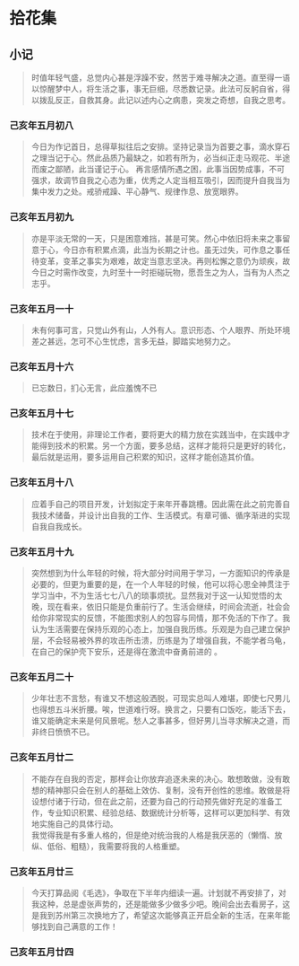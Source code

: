 # 拾花集

## 小记

>时值年轻气盛，总觉内心甚是浮躁不安，然苦于难寻解决之道。直至得一语以惊醒梦中人，将生活之事，事无巨细，尽悉数记录。此法可反躬自省，得以拨乱反正，自救其身。此记以述内心之病患，突发之奇想，自我之思考。

### 己亥年五月初八

>今日为作记首日，总得草拟往后之安排。坚持记录当为首要之事，滴水穿石之理当记于心。然此品质乃最缺之，如若有所为，必当纠正走马观花、半途而废之鄙陋，此当谨记于心。
>再言感情所遇之困，此事当因势成事，不可强求，故调节自我之心态为重，优秀之人定当相互吸引，因而提升自我当为集中发力之处。戒骄戒躁、平心静气、规律作息、放宽眼界。

### 己亥年五月初九

>亦是平淡无常的一天，只是困意难挡，甚是可笑。然心中依旧将未来之事留意于心，今日亦有积累点滴，此当为长期之计也。虽无过失，可作息之事任待变革，变革之事实为艰难，故定当意志坚决。再则松懈之意仍为顽疾，故今日之时需作改变，九时至十一时拒碰玩物，愿吾生之为人，当有为人杰之志乎。

### 己亥年五月一十

>未有何事可言，只觉山外有山，人外有人。意识形态、个人眼界、所处环境差之甚远，怎可不心生忧虑，言多无益，脚踏实地努力之。

### 己亥年五月十六

>已忘数日，扪心无言，此应羞愧不已

### 己亥年五月十七

>技术在于使用，非理论工作者，要将更大的精力放在实践当中，在实践中才能得到技术的积累。另一个方面，要多总结，这样才能将只是更好的转化，最后就是运用，要多运用自己积累的知识，这样才能创造其价值。

### 己亥年五月十八

>应着手自己的项目开发，计划拟定于来年开春跳槽。因此需在此之前完善自我技术储备，并设计出自我的工作、生活模式。有章可循、循序渐进的实现自我自我成长。

### 己亥年五月十九

>突然想到为什么年轻的时候，将大部分时间用于学习，一方面知识的传承是必要的，但更为重要的是，在一个人年轻的时候，他可以将心思全神贯注于学习当中，不为生活七七八八的琐事烦扰。显然我对于这一认知觉悟的太晚，现在看来，依旧只能是负重前行了。生活会继续，时间会流逝，社会会给你非常现实的反馈，不能图求别人的包容与同情，那不免活的下作了。我认为生活需要在保持乐观的心态上，加强自我历练。乐观是为自己建立保护层，不会轻易被外界的攻击所击溃，历练是为了增强自我，不能学者乌龟，在自己的保护壳下安乐，还是得在激流中奋勇前进的 。

### 己亥年五月二十

>少年壮志不言愁，有谁又不想这般洒脱，可现实总叫人难堪，即使七尺男儿也得想五斗米折腰。唉，世道难行呀。换言之，只要有口饭吃，能活下去，谁又能确定未来是何风景呢。愁人之事甚多，但好男儿当寻求解决之道，而非终日愤愤不已。

### 己亥年五月廿二

>不能存在自我的否定，那样会让你放弃追逐未来的决心。敢想敢做，没有敢想的精神那只会在别人的基础上效仿、复制，没有开创性的思维。敢做是将设想付诸于行动，但在此之前，还要为自己的行动预先做好充足的准备工作，专业知识积累、经验总结、数据统计分析等，这样可以更加科学、有效地实施自己的具体行动。  
>我觉得我是有多重人格的，但是绝对统治我的人格是我厌恶的（懒惰、放纵、低俗、粗糙），我需要将我的人格重塑。

### 己亥年五月廿三

>今天打算品阅《毛选》，争取在下半年内细读一遍。计划就不再安排了，对我这种，总是虚张声势的，还是能做多少做多少吧。晚间会出去看房子，这是我到苏州第三次换地方了，希望这次能够真正开启全新的生活，在来年能够找到自己满意的工作！

### 己亥年五月廿四

>
